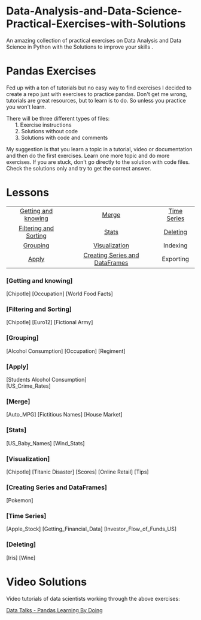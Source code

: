 # Data-Analysis-and-Data-Science-Practical-Exercises-with-Solutions
An amazing collection of practical exercises on Data Analysis and Data Science in Python with the Solutions to improve your skills .

# Pandas Exercises

Fed up with a ton of tutorials but no easy way to find exercises I decided to create a repo just with exercises to practice pandas.
Don't get me wrong, tutorials are great resources, but to learn is to do. So unless you practice you won't learn.

There will be three different types of files:  
&nbsp;&nbsp;&nbsp;&nbsp;&nbsp;&nbsp;1. Exercise instructions  
&nbsp;&nbsp;&nbsp;&nbsp;&nbsp;&nbsp;2. Solutions without code  
&nbsp;&nbsp;&nbsp;&nbsp;&nbsp;&nbsp;3. Solutions with code and comments

My suggestion is that you learn a topic in a tutorial, video or documentation and then do the first exercises.
Learn one more topic and do more exercises. If you are stuck, don't go directly to the solution with code files. Check the solutions only and try to get the correct answer.


# Lessons

|				                                  |				                                   |                   |
|:-----------------------------------------------:|:----------------------------------------------:|:-----------------:|
|[Getting and knowing](#getting-and-knowing)      | [Merge](#merge)                                |[Time Series](#time-series)|
|[Filtering and Sorting](#filtering-and-sorting)  | [Stats](#stats)                                |[Deleting](#deleting)       |
|[Grouping](#grouping)							  | [Visualization](#visualization)                |Indexing           |
|[Apply](#apply)							      | [Creating Series and DataFrames](#creating-series-and-dataframes) 		            |Exporting|

### [Getting and knowing]
[Chipotle] 
[Occupation]
[World Food Facts]

### [Filtering and Sorting]
[Chipotle]
[Euro12]
[Fictional Army]
### [Grouping]
[Alcohol Consumption]
[Occupation] 
[Regiment]

### [Apply]
[Students Alcohol Consumption]  
[US_Crime_Rates]   

### [Merge]
[Auto_MPG]
[Fictitious Names]
[House Market]

### [Stats]
[US_Baby_Names]
[Wind_Stats]

### [Visualization]
[Chipotle]
[Titanic Disaster]
[Scores]
[Online Retail]
[Tips]

### [Creating Series and DataFrames]
[Pokemon]

### [Time Series] 
[Apple_Stock]
[Getting_Financial_Data]
[Investor_Flow_of_Funds_US] 

### [Deleting] 
[Iris] 
[Wine]

# Video Solutions

Video tutorials of data scientists working through the above exercises:

[Data Talks - Pandas Learning By Doing](https://www.youtube.com/watch?v=pu3IpU937xs&list=PLgJhDSE2ZLxaY_DigHeiIDC1cD09rXgJv)

